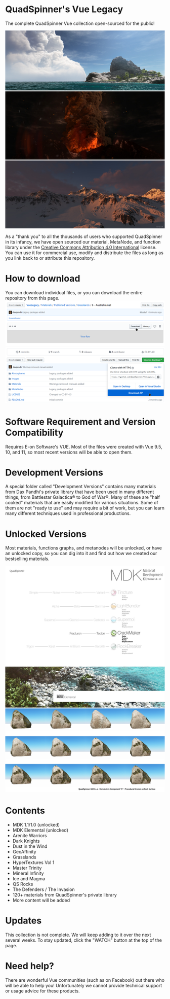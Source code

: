 # QuadSpinner's Vue Legacy

The complete QuadSpinner Vue collection open-sourced for the public!

![](Images/qs14_helios.jpg)
![](Images/TypeSmoke.jpg)
![](Images/MontanaSunrise.jpg)

As a "thank you" to all the thousands of users who supported QuadSpinner in its infancy, we have open sourced our material, MetaNode, and function library under the [Creative Commons Attribution 4.0 International](license) license. You can use it for commercial use, modify and distribute the files as long as you link back to or attribute this repository.

# How to download
You can download individual files, or you can download the entire repository from this page.
![Download](Images/download-1.png)
![Download](Images/download-2.png)

# Software Requirement and Version Compatibility
Requires E-on Software's VUE. Most of the files were created with Vue 9.5, 10, and 11, so most recent versions will be able to open them.

# Development Versions
A special folder called "Development Versions" contains many materials from Dax Pandhi's private library that have been used in many different things, from Battlestar Galactica&reg; to God of War&reg;. Many of these are "half cooked" materials that are easily modified for various situations. Some of them are not "ready to use" and may require a bit of work, but you can learn many different techniques used in professional productions.

# Unlocked Versions
Most materials, functions graphs, and metanodes will be unlocked, or have an unlocked copy, so you can dig into it and find out how we created our bestselling materials.

![MDK 1.1](Images/CrackMaker___MDK_1_0_Vue_112_7_img.jpg)
![MDK 2 Elemental](Images/mdkSiteSplash.jpg)
![MDK Options](Images/rockCsheet.jpg)

# Contents
- MDK 1.1/1.0 (unlocked)
- MDK Elemental (unlocked)
- Arenite Warriors
- Dark Knights
- Dust in the Wind
- GeoAffinity
- Grasslands
- HyperTextures Vol 1
- Master Trinity
- Mineral Infinity
- Ice and Magma
- QS Rocks
- The Defenders / The Invasion
- 120+ materials from QuadSpinner's private library
- More content will be added

# Updates
This collection is not complete. We will keep adding to it over the next several weeks. To stay updated, click the "WATCH" button at the top of the page.

# Need help?
There are wonderful Vue communities (such as on Facebook) out there who will be able to help you! Unfortunately we cannot provide technical support or usage advice for these products.
